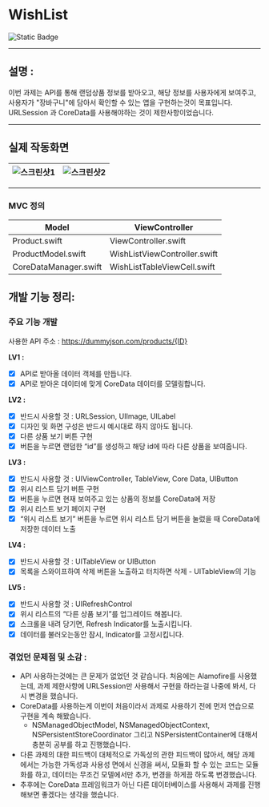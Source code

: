 
# WishList
![Static Badge](https://img.shields.io/badge/Swift-F05138?style=flat-square&logo=Swift&logoColor=white)

---
## 설명 :

이번 과제는 API를 통해 랜덤상품 정보를 받아오고, 해당 정보를 사용자에게 보여주고, 사용자가 "장바구니"에 담아서 확인할 수 있는 앱을 구현하는것이 목표입니다. URLSession 과 CoreData를 사용해야하는 것이 제한사항이었습니다. 

---
## 실제 작동화면  
|![스크린샷1](https://github.com/sam98528/Swift_Assignment/assets/12388297/edbb8a7a-25d1-4e6c-a3ad-33471f6a6436) | ![스크린샷2](https://github.com/sam98528/Swift_Assignment/assets/12388297/771b5138-6721-4e71-893e-5d3ed4d0ff66) |
|---|---|

---

### MVC 정의
|Model|ViewController|
|---|---|
|Product.swift|ViewController.swift|
|ProductModel.swift|WishListViewController.swift|
|CoreDataManager.swift|WishListTableViewCell.swift|

## 개발 기능 정리:
### 주요 기능 개발
사용한 API 주소 : https://dummyjson.com/products/{ID}

**LV1 :** 
- [x] API로 받아올 데이터 객체를 만듭니다.
- [x] API로 받아온 데이터에 맞게 CoreData 데이터를 모델링합니다.

**LV2 :** 
- [x] 반드시 사용할 것 : URLSession, UIImage, UILabel
- [x] 디자인 및 화면 구성은 반드시 예시대로 하지 않아도 됩니다.
- [x] 다른 상품 보기 버튼 구현
- [x] 버튼을 누르면 랜덤한 “id”를 생성하고 해당 id에 따라 다른 상품을 보여줍니다.

**LV3 :** 
- [x] 반드시 사용할 것 : UIViewController, TableView, Core Data, UIButton
- [x] 위시 리스트 담기 버튼 구현
- [x] 버튼을 누르면 현재 보여주고 있는 상품의 정보를 CoreData에 저장
- [x] 위시 리스트 보기 페이지 구현
- [x] “위시 리스트 보기” 버튼을 누르면 위시 리스트 담기 버튼을 눌렀을 때 CoreData에 저장한 데이터 노출

**LV4 :**  
- [x] 반드시 사용할 것 : UITableView or UIButton
- [x] 목록을 스와이프하여 삭제 버튼을 노출하고 터치하면 삭제 - UITableView의 기능

**LV5 :**  
- [x] 반드시 사용할 것 : UIRefreshControl
- [x] 위시 리스트의 “다른 상품 보기”를 업그레이드 해봅니다.
- [x] 스크롤을 내려 당기면, Refresh Indicator를 노출시킵니다.
- [x] 데이터를 불러오는동안 잠시, Indicator를 고정시킵니다.

### 겪었던 문제점 및 소감 :
- API 사용하는것에는 큰 문제가 없었던 것 같습니다. 처음에는 Alamofire를 사용했는데, 과제 제한사항에 URLSession만 사용해서 구현을 하라는걸 나중에 봐서, 다시 변경을 했습니다. 
- CoreData를 사용하는게 이번이 처음이라서 과제로 사용하기 전에 먼저 연습으로 구현을 계속 해봤습니다. 
    - NSManagedObjectModel, NSManagedObjectContext, NSPersistentStoreCoordinator 그리고 NSPersistentContainer에 대해서 충분히 공부를 하고 진행했습니다. 
- 다른 과제의 대한 피드백이 대체적으로 가독성의 관한 피드백이 많아서, 해당 과제에서는 가능한 가독성과 사용성 면에서 신경을 써서, 모듈화 할 수 있는 코드는 모듈화를 하고, 데이터는 무조건 모델에서만 추가, 변경을 하게끔 하도록 변경했습니다. 
- 추후에는 CoreData 프레임워크가 아닌 다른 데이터베이스를 사용해서 과제를 진행해보면 좋겠다는 생각을 했습니다.  


